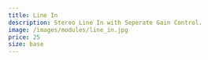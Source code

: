 ```yaml
---
title: Line In
description: Stereo Line In with Seperate Gain Control.
image: /images/modules/line_in.jpg
price: 25
size: base
---
```


